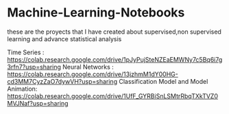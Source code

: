# Machine-Learning-Notebooks

these are the proyects that I have created about supervised,non supervised learning and advance statistical analysis

Time Series : https://colab.research.google.com/drive/1pJyPujSteNZEaEMWNy7c5Bq6i7g3rfn7?usp=sharing
Neural Networks : https://colab.research.google.com/drive/13jzhmM1dY00HG-cd3MM7CyzZaO7dywVH?usp=sharing
Classification Model and Model Animation: https://colab.research.google.com/drive/1UfF_GYRBiSnLSMtrRbqTXkTVZ0MVJNaf?usp=sharing
